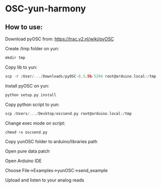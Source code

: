 OSC-yun-harmony
===============
How to use:
---

Download pyOSC from: https://trac.v2.nl/wiki/pyOSC

Create /tmp folder on yun:
```c
mkdir tmp
```
Copy lib to yun:
```c
scp -r /User/.../Downloads/pyOSC-0.3.5b-5294 root@arduino.local:/tmp
```
Install pyOSC on yun:
```c
python setup.py install
```
Copy python script to yun:
```c
scp /Users/.../Desktop/oscsend.py root@arduino.local:/tmp
```
Change exec mode on script:
```c
chmod +x oscsend.py
```
Copy yunOSC folder to arduino/libraries path

Open pure data patch 

Open Arduino IDE

Choose File->Examples->yunOSC->send_example

Upload and listen to your analog reads
